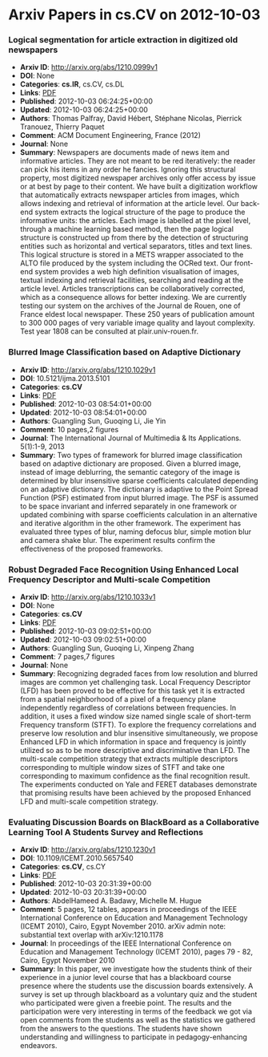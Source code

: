 # Arxiv Papers in cs.CV on 2012-10-03
### Logical segmentation for article extraction in digitized old newspapers
- **Arxiv ID**: http://arxiv.org/abs/1210.0999v1
- **DOI**: None
- **Categories**: **cs.IR**, cs.CV, cs.DL
- **Links**: [PDF](http://arxiv.org/pdf/1210.0999v1)
- **Published**: 2012-10-03 06:24:25+00:00
- **Updated**: 2012-10-03 06:24:25+00:00
- **Authors**: Thomas Palfray, David Hébert, Stéphane Nicolas, Pierrick Tranouez, Thierry Paquet
- **Comment**: ACM Document Engineering, France (2012)
- **Journal**: None
- **Summary**: Newspapers are documents made of news item and informative articles. They are not meant to be red iteratively: the reader can pick his items in any order he fancies. Ignoring this structural property, most digitized newspaper archives only offer access by issue or at best by page to their content. We have built a digitization workflow that automatically extracts newspaper articles from images, which allows indexing and retrieval of information at the article level. Our back-end system extracts the logical structure of the page to produce the informative units: the articles. Each image is labelled at the pixel level, through a machine learning based method, then the page logical structure is constructed up from there by the detection of structuring entities such as horizontal and vertical separators, titles and text lines. This logical structure is stored in a METS wrapper associated to the ALTO file produced by the system including the OCRed text. Our front-end system provides a web high definition visualisation of images, textual indexing and retrieval facilities, searching and reading at the article level. Articles transcriptions can be collaboratively corrected, which as a consequence allows for better indexing. We are currently testing our system on the archives of the Journal de Rouen, one of France eldest local newspaper. These 250 years of publication amount to 300 000 pages of very variable image quality and layout complexity. Test year 1808 can be consulted at plair.univ-rouen.fr.



### Blurred Image Classification based on Adaptive Dictionary
- **Arxiv ID**: http://arxiv.org/abs/1210.1029v1
- **DOI**: 10.5121/ijma.2013.5101
- **Categories**: **cs.CV**
- **Links**: [PDF](http://arxiv.org/pdf/1210.1029v1)
- **Published**: 2012-10-03 08:54:01+00:00
- **Updated**: 2012-10-03 08:54:01+00:00
- **Authors**: Guangling Sun, Guoqing Li, Jie Yin
- **Comment**: 10 pages,2 figures
- **Journal**: The International Journal of Multimedia & Its Applications.
  5(1):1-9, 2013
- **Summary**: Two types of framework for blurred image classification based on adaptive dictionary are proposed. Given a blurred image, instead of image deblurring, the semantic category of the image is determined by blur insensitive sparse coefficients calculated depending on an adaptive dictionary. The dictionary is adaptive to the Point Spread Function (PSF) estimated from input blurred image. The PSF is assumed to be space invariant and inferred separately in one framework or updated combining with sparse coefficients calculation in an alternative and iterative algorithm in the other framework. The experiment has evaluated three types of blur, naming defocus blur, simple motion blur and camera shake blur. The experiment results confirm the effectiveness of the proposed frameworks.



### Robust Degraded Face Recognition Using Enhanced Local Frequency Descriptor and Multi-scale Competition
- **Arxiv ID**: http://arxiv.org/abs/1210.1033v1
- **DOI**: None
- **Categories**: **cs.CV**
- **Links**: [PDF](http://arxiv.org/pdf/1210.1033v1)
- **Published**: 2012-10-03 09:02:51+00:00
- **Updated**: 2012-10-03 09:02:51+00:00
- **Authors**: Guangling Sun, Guoqing Li, Xinpeng Zhang
- **Comment**: 7 pages,7 figures
- **Journal**: None
- **Summary**: Recognizing degraded faces from low resolution and blurred images are common yet challenging task. Local Frequency Descriptor (LFD) has been proved to be effective for this task yet it is extracted from a spatial neighborhood of a pixel of a frequency plane independently regardless of correlations between frequencies. In addition, it uses a fixed window size named single scale of short-term Frequency transform (STFT). To explore the frequency correlations and preserve low resolution and blur insensitive simultaneously, we propose Enhanced LFD in which information in space and frequency is jointly utilized so as to be more descriptive and discriminative than LFD. The multi-scale competition strategy that extracts multiple descriptors corresponding to multiple window sizes of STFT and take one corresponding to maximum confidence as the final recognition result. The experiments conducted on Yale and FERET databases demonstrate that promising results have been achieved by the proposed Enhanced LFD and multi-scale competition strategy.



### Evaluating Discussion Boards on BlackBoard as a Collaborative Learning Tool A Students Survey and Reflections
- **Arxiv ID**: http://arxiv.org/abs/1210.1230v1
- **DOI**: 10.1109/ICEMT.2010.5657540
- **Categories**: **cs.CV**, cs.CY
- **Links**: [PDF](http://arxiv.org/pdf/1210.1230v1)
- **Published**: 2012-10-03 20:31:39+00:00
- **Updated**: 2012-10-03 20:31:39+00:00
- **Authors**: AbdelHameed A. Badawy, Michelle M. Hugue
- **Comment**: 5 pages, 12 tables, appears in proceedings of the IEEE International
  Conference on Education and Management Technology (ICEMT 2010), Cairo, Egypt
  November 2010. arXiv admin note: substantial text overlap with
  arXiv:1210.1178
- **Journal**: In proceedings of the IEEE International Conference on Education
  and Management Technology (ICEMT 2010), pages 79 - 82, Cairo, Egypt November
  2010
- **Summary**: In this paper, we investigate how the students think of their experience in a junior level course that has a blackboard course presence where the students use the discussion boards extensively. A survey is set up through blackboard as a voluntary quiz and the student who participated were given a freebie point. The results and the participation were very interesting in terms of the feedback we got via open comments from the students as well as the statistics we gathered from the answers to the questions. The students have shown understanding and willingness to participate in pedagogy-enhancing endeavors.




